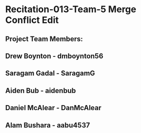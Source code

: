 # Recitation-013-Team-5 Merge Conflict Edit
## Project Team Members: 
## Drew Boynton - dmboynton56
## Saragam Gadal - SaragamG
## Aiden Bub - aidenbub
## Daniel McAlear - DanMcAlear
## Alam Bushara - aabu4537
